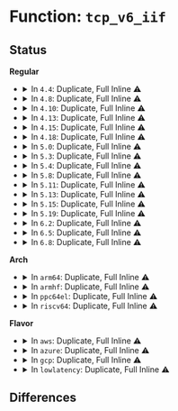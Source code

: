 # Function: <code>tcp_v6_iif</code>

## Status
<b>Regular</b>
<ul>
<li>
<details>
<summary>In <code>4.4</code>: Duplicate, Full Inline ⚠️</summary>

**Collision:** Static Duplication

**Inline:** Full

**Transformation:** False

**Instances:**

```
In net/ipv6/tcp_ipv6.c (ffffffff817ef9b9)
Location: include/net/tcp.h:784
Inline: True
Inline callers:
  - net/ipv6/tcp_ipv6.c:tcp_v6_init_req
  - net/ipv6/tcp_ipv6.c:tcp_v6_syn_recv_sock
  - net/ipv6/tcp_ipv6.c:tcp_v6_syn_recv_sock
  - net/ipv6/tcp_ipv6.c:tcp_v6_do_rcv
```
```
In net/ipv6/syncookies.c (ffffffff817ff792)
Location: include/net/tcp.h:784
Inline: True
Inline callers:
  - net/ipv6/syncookies.c:cookie_v6_check
```
</details>
</li>
<li>
<details>
<summary>In <code>4.8</code>: Duplicate, Full Inline ⚠️</summary>

**Collision:** Static Duplication

**Inline:** Full

**Transformation:** False

**Instances:**

```
In net/ipv6/tcp_ipv6.c (ffffffff8186070f)
Location: include/net/tcp.h:788
Inline: True
Inline callers:
  - net/ipv6/tcp_ipv6.c:tcp_v6_rcv
  - net/ipv6/tcp_ipv6.c:tcp_v6_do_rcv
  - net/ipv6/tcp_ipv6.c:tcp_v6_syn_recv_sock
  - net/ipv6/tcp_ipv6.c:tcp_v6_syn_recv_sock
  - net/ipv6/tcp_ipv6.c:tcp_v6_send_reset
  - net/ipv6/tcp_ipv6.c:tcp_v6_send_response
  - net/ipv6/tcp_ipv6.c:tcp_v6_init_req
```
```
In net/ipv6/syncookies.c (ffffffff8186f0ff)
Location: include/net/tcp.h:788
Inline: True
Inline callers:
  - net/ipv6/syncookies.c:cookie_v6_check
```
</details>
</li>
<li>
<details>
<summary>In <code>4.10</code>: Duplicate, Full Inline ⚠️</summary>

**Collision:** Static Duplication

**Inline:** Full

**Transformation:** False

**Instances:**

```
In net/ipv6/tcp_ipv6.c (ffffffff818926c0)
Location: include/net/tcp.h:794
Inline: True
Inline callers:
  - net/ipv6/tcp_ipv6.c:tcp_v6_rcv
  - net/ipv6/tcp_ipv6.c:tcp_v6_do_rcv
  - net/ipv6/tcp_ipv6.c:tcp_v6_syn_recv_sock
  - net/ipv6/tcp_ipv6.c:tcp_v6_syn_recv_sock
  - net/ipv6/tcp_ipv6.c:tcp_v6_send_reset
  - net/ipv6/tcp_ipv6.c:tcp_v6_send_response
  - net/ipv6/tcp_ipv6.c:tcp_v6_init_req
```
```
In net/ipv6/syncookies.c (ffffffff818a206a)
Location: include/net/tcp.h:794
Inline: True
Inline callers:
  - net/ipv6/syncookies.c:cookie_v6_check
```
</details>
</li>
<li>
<details>
<summary>In <code>4.13</code>: Duplicate, Full Inline ⚠️</summary>

**Collision:** Static Duplication

**Inline:** Full

**Transformation:** False

**Instances:**

```
In net/ipv6/tcp_ipv6.c (ffffffff818b8cfa)
Location: include/net/tcp.h:846
Inline: True
Inline callers:
  - net/ipv6/tcp_ipv6.c:tcp_v6_rcv
  - net/ipv6/tcp_ipv6.c:tcp_v6_do_rcv
  - net/ipv6/tcp_ipv6.c:tcp_v6_syn_recv_sock
  - net/ipv6/tcp_ipv6.c:tcp_v6_syn_recv_sock
  - net/ipv6/tcp_ipv6.c:tcp_v6_send_reset
  - net/ipv6/tcp_ipv6.c:tcp_v6_send_response
  - net/ipv6/tcp_ipv6.c:tcp_v6_init_req
```
```
In net/ipv6/syncookies.c (ffffffff818c8706)
Location: include/net/tcp.h:846
Inline: True
Inline callers:
  - net/ipv6/syncookies.c:cookie_v6_check
```
</details>
</li>
<li>
<details>
<summary>In <code>4.15</code>: Duplicate, Full Inline ⚠️</summary>

**Collision:** Static Duplication

**Inline:** Full

**Transformation:** False

**Instances:**

```
In net/ipv6/tcp_ipv6.c (ffffffff8193bbbe)
Location: include/net/tcp.h:829
Inline: True
Inline callers:
  - net/ipv6/tcp_ipv6.c:tcp_v6_rcv
  - net/ipv6/tcp_ipv6.c:tcp_v6_do_rcv
  - net/ipv6/tcp_ipv6.c:tcp_v6_syn_recv_sock
  - net/ipv6/tcp_ipv6.c:tcp_v6_syn_recv_sock
  - net/ipv6/tcp_ipv6.c:tcp_v6_send_reset
  - net/ipv6/tcp_ipv6.c:tcp_v6_send_response
  - net/ipv6/tcp_ipv6.c:tcp_v6_init_req
```
```
In net/ipv6/syncookies.c (ffffffff8194bccb)
Location: include/net/tcp.h:829
Inline: True
Inline callers:
  - net/ipv6/syncookies.c:cookie_v6_check
```
</details>
</li>
<li>
<details>
<summary>In <code>4.18</code>: Duplicate, Full Inline ⚠️</summary>

**Collision:** Static Duplication

**Inline:** Full

**Transformation:** False

**Instances:**

```
In net/ipv6/tcp_ipv6.c (ffffffff81994189)
Location: include/net/tcp.h:842
Inline: True
Inline callers:
  - net/ipv6/tcp_ipv6.c:tcp_v6_do_rcv
  - net/ipv6/tcp_ipv6.c:tcp_v6_syn_recv_sock
  - net/ipv6/tcp_ipv6.c:tcp_v6_syn_recv_sock
  - net/ipv6/tcp_ipv6.c:tcp_v6_send_response
  - net/ipv6/tcp_ipv6.c:tcp_v6_init_req
```
```
In net/ipv6/syncookies.c (ffffffff819a4fdd)
Location: include/net/tcp.h:842
Inline: True
Inline callers:
  - net/ipv6/syncookies.c:cookie_v6_check
```
</details>
</li>
<li>
<details>
<summary>In <code>5.0</code>: Duplicate, Full Inline ⚠️</summary>

**Collision:** Static Duplication

**Inline:** Full

**Transformation:** False

**Instances:**

```
In net/ipv6/tcp_ipv6.c (ffffffff819caaab)
Location: include/net/tcp.h:880
Inline: True
Inline callers:
  - net/ipv6/tcp_ipv6.c:tcp_v6_do_rcv
  - net/ipv6/tcp_ipv6.c:tcp_v6_syn_recv_sock
  - net/ipv6/tcp_ipv6.c:tcp_v6_send_response
  - net/ipv6/tcp_ipv6.c:tcp_v6_init_req
```
```
In net/ipv6/syncookies.c (ffffffff819dba99)
Location: include/net/tcp.h:880
Inline: True
Inline callers:
  - net/ipv6/syncookies.c:cookie_v6_check
```
</details>
</li>
<li>
<details>
<summary>In <code>5.3</code>: Duplicate, Full Inline ⚠️</summary>

**Collision:** Static Duplication

**Inline:** Full

**Transformation:** False

**Instances:**

```
In net/ipv6/tcp_ipv6.c (ffffffff81a396e0)
Location: include/net/tcp.h:881
Inline: True
Inline callers:
  - net/ipv6/tcp_ipv6.c:tcp_v6_do_rcv
  - net/ipv6/tcp_ipv6.c:tcp_v6_syn_recv_sock
  - net/ipv6/tcp_ipv6.c:tcp_v6_send_response
```
```
In net/ipv6/syncookies.c (ffffffff81a4a74e)
Location: include/net/tcp.h:881
Inline: True
Inline callers:
  - net/ipv6/syncookies.c:cookie_v6_check
```
</details>
</li>
<li>
<details>
<summary>In <code>5.4</code>: Duplicate, Full Inline ⚠️</summary>

**Collision:** Static Duplication

**Inline:** Full

**Transformation:** False

**Instances:**

```
In net/ipv6/tcp_ipv6.c (ffffffff81a70270)
Location: include/net/tcp.h:902
Inline: True
Inline callers:
  - net/ipv6/tcp_ipv6.c:tcp_v6_do_rcv
  - net/ipv6/tcp_ipv6.c:tcp_v6_syn_recv_sock
  - net/ipv6/tcp_ipv6.c:tcp_v6_send_response
```
```
In net/ipv6/syncookies.c (ffffffff81a81322)
Location: include/net/tcp.h:902
Inline: True
Inline callers:
  - net/ipv6/syncookies.c:cookie_v6_check
```
</details>
</li>
<li>
<details>
<summary>In <code>5.8</code>: Duplicate, Full Inline ⚠️</summary>

**Collision:** Static Duplication

**Inline:** Full

**Transformation:** False

**Instances:**

```
In net/ipv6/tcp_ipv6.c (ffffffff81b69e80)
Location: include/net/tcp.h:913
Inline: True
Inline callers:
  - net/ipv6/tcp_ipv6.c:tcp_v6_do_rcv
  - net/ipv6/tcp_ipv6.c:tcp_v6_syn_recv_sock
  - net/ipv6/tcp_ipv6.c:tcp_v6_send_response
  - net/ipv6/tcp_ipv6.c:tcp_v6_init_req
```
```
In net/ipv6/syncookies.c (ffffffff81b7bfd0)
Location: include/net/tcp.h:913
Inline: True
Inline callers:
  - net/ipv6/syncookies.c:cookie_v6_check
```
</details>
</li>
<li>
<details>
<summary>In <code>5.11</code>: Duplicate, Full Inline ⚠️</summary>

**Collision:** Static Duplication

**Inline:** Full

**Transformation:** False

**Instances:**

```
In net/ipv6/tcp_ipv6.c (ffffffff81b78960)
Location: include/net/tcp.h:921
Inline: True
Inline callers:
  - net/ipv6/tcp_ipv6.c:tcp_v6_do_rcv
  - net/ipv6/tcp_ipv6.c:tcp_v6_syn_recv_sock
  - net/ipv6/tcp_ipv6.c:tcp_v6_send_response
  - net/ipv6/tcp_ipv6.c:tcp_v6_init_req
```
```
In net/ipv6/syncookies.c (ffffffff81b8b001)
Location: include/net/tcp.h:921
Inline: True
Inline callers:
  - net/ipv6/syncookies.c:cookie_v6_check
```
</details>
</li>
<li>
<details>
<summary>In <code>5.13</code>: Duplicate, Full Inline ⚠️</summary>

**Collision:** Static Duplication

**Inline:** Full

**Transformation:** False

**Instances:**

```
In net/ipv6/tcp_ipv6.c (ffffffff81b66c6c)
Location: include/net/tcp.h:901
Inline: True
Inline callers:
  - net/ipv6/tcp_ipv6.c:tcp_v6_do_rcv
  - net/ipv6/tcp_ipv6.c:tcp_v6_syn_recv_sock
  - net/ipv6/tcp_ipv6.c:tcp_v6_send_response
  - net/ipv6/tcp_ipv6.c:tcp_v6_route_req
```
```
In net/ipv6/syncookies.c (ffffffff81b79e64)
Location: include/net/tcp.h:901
Inline: True
Inline callers:
  - net/ipv6/syncookies.c:cookie_v6_check
```
</details>
</li>
<li>
<details>
<summary>In <code>5.15</code>: Duplicate, Full Inline ⚠️</summary>

**Collision:** Static Duplication

**Inline:** Full

**Transformation:** False

**Instances:**

```
In net/ipv6/tcp_ipv6.c (ffffffff81c2e829)
Location: include/net/tcp.h:894
Inline: True
Inline callers:
  - net/ipv6/tcp_ipv6.c:tcp_v6_do_rcv
  - net/ipv6/tcp_ipv6.c:tcp_v6_syn_recv_sock
  - net/ipv6/tcp_ipv6.c:tcp_v6_send_response
  - net/ipv6/tcp_ipv6.c:tcp_v6_route_req
```
```
In net/ipv6/syncookies.c (ffffffff81c44b30)
Location: include/net/tcp.h:894
Inline: True
Inline callers:
  - net/ipv6/syncookies.c:cookie_v6_check
```
</details>
</li>
<li>
<details>
<summary>In <code>5.19</code>: Duplicate, Full Inline ⚠️</summary>

**Collision:** Static Duplication

**Inline:** Full

**Transformation:** False

**Instances:**

```
In net/ipv6/tcp_ipv6.c (ffffffff81dcb488)
Location: include/net/tcp.h:909
Inline: True
Inline callers:
  - net/ipv6/tcp_ipv6.c:tcp_v6_do_rcv
  - net/ipv6/tcp_ipv6.c:tcp_v6_syn_recv_sock
  - net/ipv6/tcp_ipv6.c:tcp_v6_send_response
  - net/ipv6/tcp_ipv6.c:tcp_v6_route_req
```
```
In net/ipv6/syncookies.c (ffffffff81de3b31)
Location: include/net/tcp.h:909
Inline: True
Inline callers:
  - net/ipv6/syncookies.c:cookie_v6_check
```
</details>
</li>
<li>
<details>
<summary>In <code>6.2</code>: Duplicate, Full Inline ⚠️</summary>

**Collision:** Static Duplication

**Inline:** Full

**Transformation:** False

**Instances:**

```
In net/ipv6/tcp_ipv6.c (ffffffff81f9c518)
Location: include/net/tcp.h:922
Inline: True
Inline callers:
  - net/ipv6/tcp_ipv6.c:tcp_v6_do_rcv
  - net/ipv6/tcp_ipv6.c:tcp_v6_syn_recv_sock
  - net/ipv6/tcp_ipv6.c:tcp_v6_send_response
  - net/ipv6/tcp_ipv6.c:tcp_v6_route_req
```
```
In net/ipv6/syncookies.c (ffffffff81fb61b1)
Location: include/net/tcp.h:922
Inline: True
Inline callers:
  - net/ipv6/syncookies.c:cookie_v6_check
```
</details>
</li>
<li>
<details>
<summary>In <code>6.5</code>: Duplicate, Full Inline ⚠️</summary>

**Collision:** Static Duplication

**Inline:** Full

**Transformation:** False

**Instances:**

```
In net/ipv6/tcp_ipv6.c (ffffffff81ffcf68)
Location: include/net/tcp.h:917
Inline: True
Inline callers:
  - net/ipv6/tcp_ipv6.c:tcp_v6_do_rcv
  - net/ipv6/tcp_ipv6.c:tcp_v6_syn_recv_sock
  - net/ipv6/tcp_ipv6.c:tcp_v6_send_response
  - net/ipv6/tcp_ipv6.c:tcp_v6_route_req
```
```
In net/ipv6/syncookies.c (ffffffff820168c9)
Location: include/net/tcp.h:917
Inline: True
Inline callers:
  - net/ipv6/syncookies.c:cookie_v6_check
```
</details>
</li>
<li>
<details>
<summary>In <code>6.8</code>: Duplicate, Full Inline ⚠️</summary>

**Collision:** Static Duplication

**Inline:** Full

**Transformation:** False

**Instances:**

```
In net/ipv6/tcp_ipv6.c (ffffffff820cc088)
Location: include/net/tcp.h:954
Inline: True
Inline callers:
  - net/ipv6/tcp_ipv6.c:tcp_v6_do_rcv
  - net/ipv6/tcp_ipv6.c:tcp_v6_syn_recv_sock
  - net/ipv6/tcp_ipv6.c:tcp_v6_send_response
  - net/ipv6/tcp_ipv6.c:tcp_v6_route_req
```
```
In net/ipv6/syncookies.c (ffffffff820e58dc)
Location: include/net/tcp.h:954
Inline: True
Inline callers:
  - net/ipv6/syncookies.c:cookie_v6_check
```
</details>
</li>
</ul>
<b>Arch</b>
<ul>
<li>
<details>
<summary>In <code>arm64</code>: Duplicate, Full Inline ⚠️</summary>

**Collision:** Static Duplication

**Inline:** Full

**Transformation:** False

**Instances:**

```
In net/ipv6/tcp_ipv6.c (ffff800010d38bcc)
Location: include/net/tcp.h:902
Inline: True
Inline callers:
  - net/ipv6/tcp_ipv6.c:tcp_v6_do_rcv
  - net/ipv6/tcp_ipv6.c:tcp_v6_syn_recv_sock
  - net/ipv6/tcp_ipv6.c:tcp_v6_send_response
```
```
In net/ipv6/syncookies.c (ffff800010d4c9fc)
Location: include/net/tcp.h:902
Inline: True
Inline callers:
  - net/ipv6/syncookies.c:cookie_v6_check
```
</details>
</li>
<li>
<details>
<summary>In <code>armhf</code>: Duplicate, Full Inline ⚠️</summary>

**Collision:** Static Duplication

**Inline:** Full

**Transformation:** False

**Instances:**

```
In net/ipv6/tcp_ipv6.c (c0e3af74)
Location: include/net/tcp.h:902
Inline: True
Inline callers:
  - net/ipv6/tcp_ipv6.c:tcp_v6_do_rcv
  - net/ipv6/tcp_ipv6.c:tcp_v6_syn_recv_sock
  - net/ipv6/tcp_ipv6.c:tcp_v6_send_response
  - net/ipv6/tcp_ipv6.c:tcp_v6_init_req
```
```
In net/ipv6/syncookies.c (c0e4dd60)
Location: include/net/tcp.h:902
Inline: True
Inline callers:
  - net/ipv6/syncookies.c:cookie_v6_check
```
</details>
</li>
<li>
<details>
<summary>In <code>ppc64el</code>: Duplicate, Full Inline ⚠️</summary>

**Collision:** Static Duplication

**Inline:** Full

**Transformation:** False

**Instances:**

```
In net/ipv6/tcp_ipv6.c (c000000000e6b5a4)
Location: include/net/tcp.h:902
Inline: True
Inline callers:
  - net/ipv6/tcp_ipv6.c:tcp_v6_do_rcv
  - net/ipv6/tcp_ipv6.c:tcp_v6_syn_recv_sock
  - net/ipv6/tcp_ipv6.c:tcp_v6_send_response
```
```
In net/ipv6/syncookies.c (c000000000e83274)
Location: include/net/tcp.h:902
Inline: True
Inline callers:
  - net/ipv6/syncookies.c:cookie_v6_check
```
</details>
</li>
<li>
<details>
<summary>In <code>riscv64</code>: Duplicate, Full Inline ⚠️</summary>

**Collision:** Static Duplication

**Inline:** Full

**Transformation:** False

**Instances:**

```
In net/ipv6/tcp_ipv6.c (ffffffe000875df0)
Location: include/net/tcp.h:902
Inline: True
Inline callers:
  - net/ipv6/tcp_ipv6.c:tcp_v6_do_rcv
  - net/ipv6/tcp_ipv6.c:tcp_v6_syn_recv_sock
  - net/ipv6/tcp_ipv6.c:tcp_v6_send_response
```
```
In net/ipv6/syncookies.c (ffffffe000885772)
Location: include/net/tcp.h:902
Inline: True
Inline callers:
  - net/ipv6/syncookies.c:cookie_v6_check
```
</details>
</li>
</ul>
<b>Flavor</b>
<ul>
<li>
<details>
<summary>In <code>aws</code>: Duplicate, Full Inline ⚠️</summary>

**Collision:** Static Duplication

**Inline:** Full

**Transformation:** False

**Instances:**

```
In net/ipv6/tcp_ipv6.c (ffffffff81a0f900)
Location: include/net/tcp.h:902
Inline: True
Inline callers:
  - net/ipv6/tcp_ipv6.c:tcp_v6_do_rcv
  - net/ipv6/tcp_ipv6.c:tcp_v6_syn_recv_sock
  - net/ipv6/tcp_ipv6.c:tcp_v6_send_response
```
```
In net/ipv6/syncookies.c (ffffffff81a209b2)
Location: include/net/tcp.h:902
Inline: True
Inline callers:
  - net/ipv6/syncookies.c:cookie_v6_check
```
</details>
</li>
<li>
<details>
<summary>In <code>azure</code>: Duplicate, Full Inline ⚠️</summary>

**Collision:** Static Duplication

**Inline:** Full

**Transformation:** False

**Instances:**

```
In net/ipv6/tcp_ipv6.c (ffffffff819cc6c0)
Location: include/net/tcp.h:902
Inline: True
Inline callers:
  - net/ipv6/tcp_ipv6.c:tcp_v6_do_rcv
  - net/ipv6/tcp_ipv6.c:tcp_v6_syn_recv_sock
  - net/ipv6/tcp_ipv6.c:tcp_v6_send_response
```
```
In net/ipv6/syncookies.c (ffffffff819dd772)
Location: include/net/tcp.h:902
Inline: True
Inline callers:
  - net/ipv6/syncookies.c:cookie_v6_check
```
</details>
</li>
<li>
<details>
<summary>In <code>gcp</code>: Duplicate, Full Inline ⚠️</summary>

**Collision:** Static Duplication

**Inline:** Full

**Transformation:** False

**Instances:**

```
In net/ipv6/tcp_ipv6.c (ffffffff81a7a380)
Location: include/net/tcp.h:902
Inline: True
Inline callers:
  - net/ipv6/tcp_ipv6.c:tcp_v6_do_rcv
  - net/ipv6/tcp_ipv6.c:tcp_v6_syn_recv_sock
  - net/ipv6/tcp_ipv6.c:tcp_v6_send_response
```
```
In net/ipv6/syncookies.c (ffffffff81a8b432)
Location: include/net/tcp.h:902
Inline: True
Inline callers:
  - net/ipv6/syncookies.c:cookie_v6_check
```
</details>
</li>
<li>
<details>
<summary>In <code>lowlatency</code>: Duplicate, Full Inline ⚠️</summary>

**Collision:** Static Duplication

**Inline:** Full

**Transformation:** False

**Instances:**

```
In net/ipv6/tcp_ipv6.c (ffffffff81a86bc0)
Location: include/net/tcp.h:902
Inline: True
Inline callers:
  - net/ipv6/tcp_ipv6.c:tcp_v6_do_rcv
  - net/ipv6/tcp_ipv6.c:tcp_v6_syn_recv_sock
  - net/ipv6/tcp_ipv6.c:tcp_v6_send_response
```
```
In net/ipv6/syncookies.c (ffffffff81a98038)
Location: include/net/tcp.h:902
Inline: True
Inline callers:
  - net/ipv6/syncookies.c:cookie_v6_check
```
</details>
</li>
</ul>

## Differences
